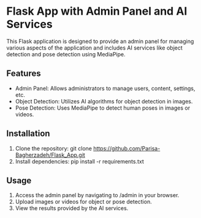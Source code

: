 # Flask App with Admin Panel and AI Services

This Flask application is designed to provide an admin panel for managing various aspects of the application and includes AI services like object detection and pose detection using MediaPipe.

## Features
- Admin Panel: Allows administrators to manage users, content, settings, etc.
- Object Detection: Utilizes AI algorithms for object detection in images.
- Pose Detection: Uses MediaPipe to detect human poses in images or videos.

## Installation
1. Clone the repository: git clone https://github.com/Parisa-Bagherzadeh/Flask_App.git
2. Install dependencies: pip install -r requirements.txt


## Usage
1. Access the admin panel by navigating to /admin in your browser.
2. Upload images or videos for object or pose detection.
3. View the results provided by the AI services.